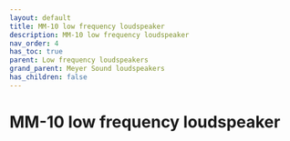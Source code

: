 ```yaml
---
layout: default
title: MM-10 low frequency loudspeaker
description: MM-10 low frequency loudspeaker
nav_order: 4
has_toc: true
parent: Low frequency loudspeakers
grand_parent: Meyer Sound loudspeakers
has_children: false
---
```


# MM-10 low frequency loudspeaker